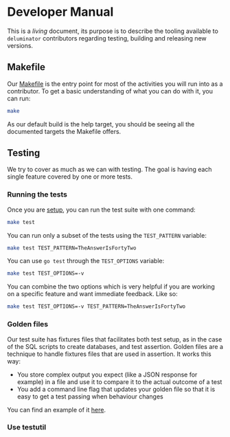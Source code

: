 # Developer Manual

This is a _living_ document, its purpose is to describe the tooling available
to `deluminator` contributors regarding testing, building and releasing new
versions.

## Makefile

Our [Makefile](/Makefile) is the entry point for most of the activities you
will run into as a contributor. To get a basic understanding of what you can
do with it, you can run:

```sh
make
```

As our default build is the help target, you should be seeing all the
documented targets the Makefile offers.

## Testing

We try to cover as much as we can with testing. The goal is having each single
feature covered by one or more tests.

### Running the tests

Once you are [setup](/CONTRIBUTING.md#setup-your-machine), you can run the test
suite with one command:

```sh
make test
```

You can run only a subset of the tests using the `TEST_PATTERN` variable:

```sh
make test TEST_PATTERN=TheAnswerIsFortyTwo
```

You can use `go test` through the `TEST_OPTIONS` variable:

```sh
make test TEST_OPTIONS=-v
```

You can combine the two options which is very helpful if you are working on a
specific feature and want immediate feedback. Like so:

```sh
make test TEST_OPTIONS=-v TEST_PATTERN=TheAnswerIsFortyTwo
```

### Golden files

Our test suite has fixtures files that facilitates both test setup, as in the
case of the SQL scripts to create databases, and test assertion. Golden files
are a technique to handle fixtures files that are used in assertion. It works
this way:

- You store complex output you expect (like a JSON response for example) in a
  file and use it to compare it to the actual outcome of a test
- You add a command line flag that updates your golden file so that it is easy
  to get a test passing when behaviour changes

You can find an example of it [here](/api/graphql_test.go).

### Use testutil
